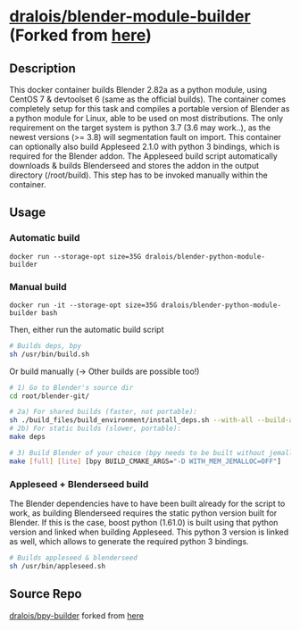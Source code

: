 # [dralois/blender-module-builder](https://hub.docker.com/r/dralois/blender-python-module-builder) (Forked from [here](https://hub.docker.com/r/mattiasohlsson/centos-blender-builder/))

## Description

This docker container builds Blender 2.82a as a python module, using CentOS 7 & devtoolset 6 (same as the official builds). The container comes completely setup for this task and compiles a portable version of Blender as a python module for Linux, able to be used on most distributions. The only requirement on the target system is python 3.7 (3.6 may work..), as the newest versions (>= 3.8) will segmentation fault on import. This container can optionally also build Appleseed 2.1.0 with python 3 bindings, which is required for the Blender addon. The Appleseed build script automatically downloads & builds Blenderseed and stores the addon in the output directory (/root/build). This step has to be invoked manually within the container.

## Usage

### Automatic build

```docker
docker run --storage-opt size=35G dralois/blender-python-module-builder
```

### Manual build

```docker
docker run -it --storage-opt size=35G dralois/blender-python-module-builder bash
```

Then, either run the automatic build script

```bash
# Builds deps, bpy
sh /usr/bin/build.sh
```

Or build manually (-> Other builds are possible too!)

```bash
# 1) Go to Blender's source dir
cd root/blender-git/

# 2a) For shared builds (faster, not portable):
sh ./build_files/build_environment/install_deps.sh --with-all --build-all
# 2b) For static builds (slower, portable):
make deps

# 3) Build Blender of your choice (bpy needs to be built without jemalloc!)
make [full] [lite] [bpy BUILD_CMAKE_ARGS="-D WITH_MEM_JEMALLOC=OFF"]
```

### Appleseed + Blenderseed build

The Blender dependencies have to have been built already for the script to work, as building Blenderseed requires the static python version built for Blender. If this is the case, boost python (1.61.0) is built using that python version and linked when building Appleseed. This python 3 version is linked as well, which allows to generate the required python 3 bindings.

```bash
# Builds appleseed & blenderseed
sh /usr/bin/appleseed.sh
```

## Source Repo

[dralois/bpy-builder](https://github.com/dralois/Blender-Python-Module-Docker) forked from [here](https://github.com/mattias-ohlsson/docker-centos-blender-builder)
